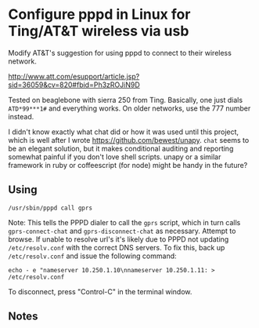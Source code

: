# Configure pppd in Linux for Ting/AT&T wireless via usb

Modify AT&T's suggestion for using pppd to connect to their wireless network.

http://www.att.com/esupport/article.jsp?sid=36059&cv=820#fbid=Ph3zROJiN9D

Tested on beaglebone with sierra 250 from Ting.  Basically, one just dials `ATD*99***1#` and everything works.  On older networks, use the 777 number instead.

I didn't know exactly what chat did or how it was used until this project, which is well after I wrote https://github.com/bewest/unapy.  `chat` seems to be an elegant solution, but it makes conditional auditing and reporting somewhat painful if you don't love shell scripts.  unapy or a similar framework in ruby or coffeescript (for node) might be handy in the future?

## Using

    /usr/sbin/pppd call gprs

Note: This tells the PPPD dialer to call the `gprs` script, which in turn calls `gprs-connect-chat` and `gprs-disconnect-chat` as necessary.
Attempt to browse.
If unable to resolve url's it's likely due to PPPD not updating `/etc/resolv.conf` with the correct DNS servers.
To fix this, back up `/etc/resolv.conf` and issue the following command:

    echo - e "nameserver 10.250.1.10\nnameserver 10.250.1.11: > /etc/resolv.conf

To disconnect, press "Control-C" in the terminal window.

## Notes

    